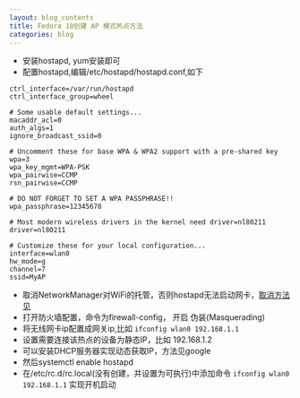 ```yaml
---
layout: blog_contents
title: Fedora 18创建 AP 模式热点方法
categories: blog
---
```



+  安装hostapd, yum安装即可
+  配置hostapd,编辑/etc/hostapd/hostapd.conf,如下

```
ctrl_interface=/var/run/hostapd
ctrl_interface_group=wheel

# Some usable default settings...
macaddr_acl=0
auth_algs=1
ignore_broadcast_ssid=0

# Uncomment these for base WPA & WPA2 support with a pre-shared key
wpa=3
wpa_key_mgmt=WPA-PSK
wpa_pairwise=CCMP
rsn_pairwise=CCMP

# DO NOT FORGET TO SET A WPA PASSPHRASE!!
wpa_passphrase=12345678

# Most modern wireless drivers in the kernel need driver=nl80211
driver=nl80211

# Customize these for your local configuration...
interface=wlan0
hw_mode=g
channel=7
ssid=MyAP
```

+  取消NetworkManager对WiFi的托管，否则hostapd无法启动网卡，[取消方法见](https://wiki.archlinux.org/index.php/Software_Access_Point#NetworkManager_is_interfering)
+  打开防火墙配置，命令为firewall-config， 开启 伪装(Masquerading)
+  将无线网卡ip配置成网关ip,比如 `ifconfig wlan0 192.168.1.1`
+  设置需要连接该热点的设备为静态IP，比如 192.168.1.2
+  可以安装DHCP服务器实现动态获取IP，方法见google
+  然后systemctl enable hostapd
+  在/etc/rc.d/rc.local(没有创建，并设置为可执行)中添加命令 `ifconfig wlan0 192.168.1.1` 实现开机启动
